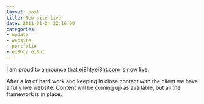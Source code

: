 ```yaml
---
layout: post
title: New site live
date: 2011-01-24 22:16:00
categories:
- update
- website
- portfolio
- ei8hty ei8ht
---
```


I am proud to announce that [ei8htyei8ht.com](http://ei8htyei8ht.com) is now live.

After a lot of hard work and keeping in close contact with the client we have a fully live website. Content will be coming up as available, but all the framework is in place.